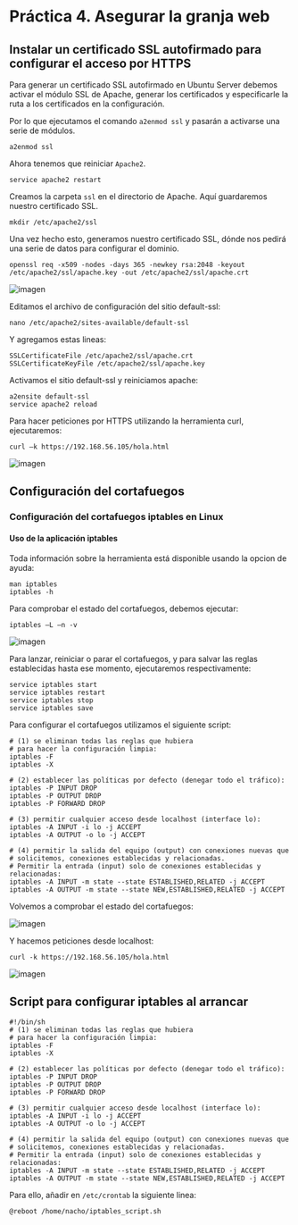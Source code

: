 # Práctica 4. Asegurar la granja web

## Instalar un certificado SSL autofirmado para configurar el acceso por HTTPS

Para generar un certificado SSL autofirmado en Ubuntu Server debemos activar el módulo SSL de Apache, generar los certificados y especificarle la ruta a los certificados en la configuración.

Por lo que ejecutamos el comando `a2enmod ssl` y pasarán a activarse una serie de módulos.

```
a2enmod ssl
```

Ahora tenemos que reiniciar `Apache2`.

```
service apache2 restart
```

Creamos la carpeta `ssl` en el directorio de Apache. Aquí guardaremos nuestro certificado SSL.

```
mkdir /etc/apache2/ssl
```

Una vez hecho esto, generamos nuestro certificado SSL, dónde nos pedirá una serie de datos para configurar el dominio.

```
openssl req -x509 -nodes -days 365 -newkey rsa:2048 -keyout /etc/apache2/ssl/apache.key -out /etc/apache2/ssl/apache.crt
```

![imagen](https://github.com/nachoirurita/SWAP/blob/master/Prácticas/P4/Capturas/captura1.png)

Editamos el archivo de configuración del sitio default-ssl:

```
nano /etc/apache2/sites-available/default-ssl
```

Y agregamos estas lineas: 

```
SSLCertificateFile /etc/apache2/ssl/apache.crt 
SSLCertificateKeyFile /etc/apache2/ssl/apache.key
```

Activamos el sitio default-ssl y reiniciamos apache:

```
a2ensite default-ssl 
service apache2 reload
```

Para hacer peticiones por HTTPS utilizando la herramienta curl, ejecutaremos:

```
curl –k https://192.168.56.105/hola.html
```

![imagen](https://github.com/nachoirurita/SWAP/blob/master/Prácticas/P4/Capturas/captura2.png)

## Configuración del cortafuegos

### Configuración del cortafuegos iptables en Linux

#### Uso de la aplicación iptables

Toda información sobre la herramienta está disponible usando la opcion de ayuda:

```
man iptables
iptables -h
```

Para comprobar el estado del cortafuegos, debemos ejecutar:

```
iptables –L –n -v
```

![imagen](https://github.com/nachoirurita/SWAP/blob/master/Prácticas/P4/Capturas/captura3.png)

Para lanzar, reiniciar o parar el cortafuegos, y para salvar las reglas establecidas hasta ese momento, ejecutaremos respectivamente:

```
service iptables start
service iptables restart
service iptables stop 
service iptables save
```

Para configurar el cortafuegos utilizamos el siguiente script:

```
# (1) se eliminan todas las reglas que hubiera 
# para hacer la configuración limpia:
iptables -F
iptables -X

# (2) establecer las políticas por defecto (denegar todo el tráfico): 
iptables -P INPUT DROP
iptables -P OUTPUT DROP 
iptables -P FORWARD DROP

# (3) permitir cualquier acceso desde localhost (interface lo): 
iptables -A INPUT -i lo -j ACCEPT
iptables -A OUTPUT -o lo -j ACCEPT

# (4) permitir la salida del equipo (output) con conexiones nuevas que 
# solicitemos, conexiones establecidas y relacionadas. 
# Permitir la entrada (input) solo de conexiones establecidas y relacionadas: 
iptables -A INPUT -m state --state ESTABLISHED,RELATED -j ACCEPT 
iptables -A OUTPUT -m state --state NEW,ESTABLISHED,RELATED -j ACCEPT
```

Volvemos a comprobar el estado del cortafuegos:

![imagen](https://github.com/nachoirurita/SWAP/blob/master/Prácticas/P4/Capturas/captura4.png)

Y hacemos peticiones desde localhost:

```
curl -k https://192.168.56.105/hola.html
```

![imagen](https://github.com/nachoirurita/SWAP/blob/master/Prácticas/P4/Capturas/captura5.png)

## Script para configurar iptables al arrancar

```
#!/bin/sh
# (1) se eliminan todas las reglas que hubiera 
# para hacer la configuración limpia:
iptables -F
iptables -X

# (2) establecer las políticas por defecto (denegar todo el tráfico): 
iptables -P INPUT DROP
iptables -P OUTPUT DROP 
iptables -P FORWARD DROP

# (3) permitir cualquier acceso desde localhost (interface lo): 
iptables -A INPUT -i lo -j ACCEPT
iptables -A OUTPUT -o lo -j ACCEPT

# (4) permitir la salida del equipo (output) con conexiones nuevas que 
# solicitemos, conexiones establecidas y relacionadas. 
# Permitir la entrada (input) solo de conexiones establecidas y relacionadas: 
iptables -A INPUT -m state --state ESTABLISHED,RELATED -j ACCEPT 
iptables -A OUTPUT -m state --state NEW,ESTABLISHED,RELATED -j ACCEPT
```

Para ello, añadir en `/etc/crontab` la siguiente linea:

```
@reboot /home/nacho/iptables_script.sh
```